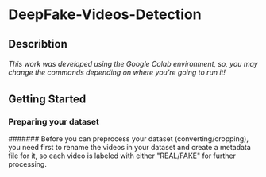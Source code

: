 # DeepFake-Videos-Detection
## Describtion
###### This work was developed using the Google Colab environment, so, you may change the commands depending on where you're going to run it! 
## Getting Started
### Preparing your dataset
####### Before you can preprocess your dataset (converting/cropping), you need first to rename the videos in your dataset and create a metadata file for it, so each video is labeled with either "REAL/FAKE" for further processing.
